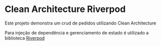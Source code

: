 # Clean Architecture Riverpod

Este projeto demonstra um crud de pedidos utilizando Clean Architecture

Para injeção de dependência e gerenciamento de estado é utilizado a biblioteca [Riverpod](https://pub.dev/packages/flutter_riverpod)

